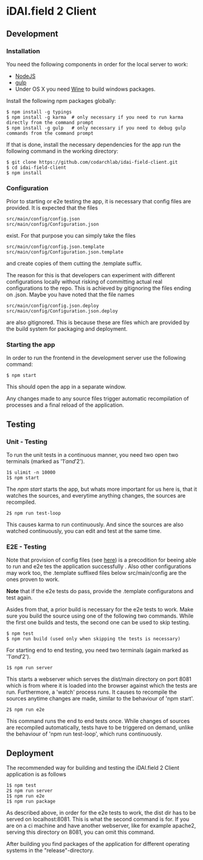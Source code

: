# iDAI.field 2 Client

## Development

### Installation

You need the following components in order for the local server to work:

* [NodeJS](https://nodejs.org/download/)
* [gulp](https://github.com/gulpjs/gulp/blob/master/docs/getting-started.md)
* Under OS X you need [Wine](http://www.davidbaumgold.com/tutorials/wine-mac/) to build windows packages.

Install the following npm packages globally:

```
$ npm install -g typings
$ npm install -g karma  # only necessary if you need to run karma directly from the command prompt
$ npm install -g gulp   # only necessary if you need to debug gulp commands from the command prompt
```

If that is done, install the necessary dependencies 
for the app run the following command in the working directory:

```
$ git clone https://github.com/codarchlab/idai-field-client.git
$ cd idai-field-client
$ npm install
```

### Configuration

Prior to starting or e2e testing the app, it is necessary that config files are provided.
It is expected that the files

```
src/main/config/config.json
src/main/config/Configuration.json
```

exist. For that purpose you can simply take the files

```
src/main/config/config.json.template
src/main/config/Configuration.json.template
```

and create copies of them cutting the .template suffix.

The reason for this is that developers can experiment with different configurations locally
without risking of committing actual real configurations to the repo. This is achieved by gitignoring 
the files ending on .json. Maybe you have noted that the file names 

```
src/main/config/config.json.deploy
src/main/config/Configuration.json.deploy
```

are also gitignored. This is because these are files which are 
provided by the build system for packaging and deployment.


### Starting the app

In order to run the frontend in the development server use the following command:

```
$ npm start
```

This should open the app in a separate window.

Any changes made to any source files trigger automatic recompilation
of processes and a final reload of the application.


## Testing

### Unit - Testing

To run the unit tests in a continuous manner, 
you need two open two terminals (marked as '1$' and '2$'). 

```
1$ ulimit -n 10000
1$ npm start
```

The *npm start* starts the app, but whats more important for us here is,
that it watches the sources, and everytime anything changes, the sources
are recompiled.

```
2$ npm run test-loop
```

This causes karma to run continuously. And since the sources are also watched
continuously, you can edit and test at the same time.

### E2E - Testing

Note that provision of config files (see [here](#configuration)) is a precodition for beeing able to run and e2e tes the application successfully .
Also other configurations may work too, the .template suffixed
files below src/main/config are the ones proven to work.

**Note** that if the e2e tests do pass, provide the .template configuratons and test again.

Asides from that, a prior build is necessary for the e2e tests to work.
Make sure you build the source using one of the following two commands.
While the first one builds and tests, the second one can be used to
skip testing.

```
$ npm test
$ npm run build (used only when skipping the tests is necessary)
```

For starting end to end testing,
you need two terminals (again marked as '1$' and '2$').

```
1$ npm run server
```

This starts a webserver which serves the dist/main directory on port 8081
which is from where it is loaded into the browser against which the tests are run.
Furthermore, a 'watch' process runs. It causes to recompile the sources anytime changes
are made, similar to the behaviour of 'npm start'.

```
2$ npm run e2e
```

This command runs the end to end tests once. While changes of sources are recompiled
automatically, tests have to be triggered on demand, unlike the behaviour of
'npm run test-loop', which runs continuously.

## Deployment

The recommended way for building and testing
the iDAI.field 2 Client application is as follows

```
1$ npm test
2$ npm run server
1$ npm run e2e
1$ npm run package
```

As described above, in order for the e2e tests to work, the dist dir has to be served
on localhost:8081. This is what the second command is for. If you are on a ci machine
 and have another webserver, like for example apache2, serving this directory on 8081, you
can omit this command.

After building you find packages of the application for different operating systems
in the "release"-directory.
